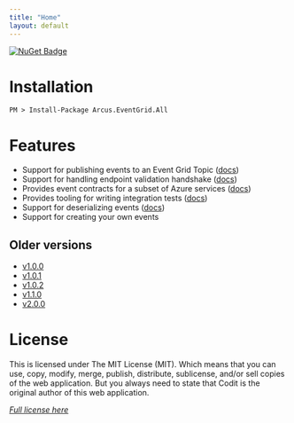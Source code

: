 ```yaml
---
title: "Home"
layout: default
---
```


[![NuGet Badge](https://buildstats.info/nuget/Arcus.EventGrid.All?packageVersion=2.1.0)](https://www.nuget.org/packages/Arcus.EventGrid.All/)

# Installation

```shell
PM > Install-Package Arcus.EventGrid.All
```

# Features

- Support for publishing events to an Event Grid Topic ([docs](features/publishing-events))
- Support for handling endpoint validation handshake ([docs](features/endpoint-validation))
- Provides event contracts for a subset of Azure services ([docs](features/azure-event-contracts))
- Provides tooling for writing integration tests ([docs](features/running-integration-tests))
- Support for deserializing events ([docs](features/deserializing-events))
- Support for creating your own events

## Older versions

- [v1.0.0](../v1.0.0)
- [v1.0.1](../v1.0.1)
- [v1.0.2](../v1.0.2)
- [v1.1.0](../v1.1.0)
- [v2.0.0](../v2.0.0)

# License
This is licensed under The MIT License (MIT). Which means that you can use, copy, modify, merge, publish, distribute, sublicense, and/or sell copies of the web application. But you always need to state that Codit is the original author of this web application.

*[Full license here](https://github.com/arcus-azure/arcus.eventgrid/blob/master/LICENSE)*